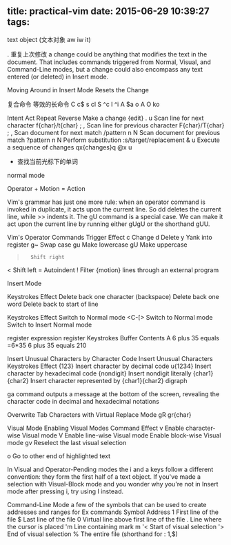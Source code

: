 title: practical-vim
date: 2015-06-29 10:39:27
tags:
---
text object (文本对象 aw iw it)

. 重复上次修改
a change could be anything that modifies the text in the document. That includes
commands triggered from Normal, Visual, and Command-Line modes, but a change could
also encompass any text entered (or deleted) in Insert mode.

Moving Around in Insert Mode Resets the Change

复合命令 等效的长命令
C        c$
s        cl
S        ^c
I        ^i
A        $a
o        A<CR>
O        ko

Intent                               Act                     Repeat   Reverse
Make a change                        {edit}                  .        u
Scan line for next character         f{char}/t{char}         ;        ,
Scan line for previous character     F{char}/T{char}         ;        ,
Scan document for next match         /pattern<CR>            n        N
Scan document for previous match     ?pattern<CR>            n        N
Perform substitution                 :s/target/replacement   &        u
Execute a sequence of changes        qx{changes}q            @x       u

* 查找当前光标下的单词

normal mode

Operator + Motion = Action

Vim's grammar has just one more rule: when an operator command is invoked in 
duplicate, it acts upon the current line. So dd deletes the current line, 
while >> indents it.  The gU command is a special case. We can make it act upon 
the current line by running either gUgU or the shorthand gUU.


Vim's Operator Commands
Trigger Effect
c       Change
d       Delete
y       Yank into register
g~      Swap case
gu      Make lowercase
gU      Make uppercase
>       Shift right
<       Shift left
=       Autoindent
!       Filter {motion} lines through an external program


Insert Mode

Keystrokes Effect
<C-h>      Delete back one character (backspace)
<C-w>      Delete back one word
<C-u>      Delete back to start of line

Keystrokes Effect
<Esc>      Switch to Normal mode
<C-[>      Switch to Normal mode
<C-o>      Switch to Insert Normal mode

register
expression register 
Keystrokes       Buffer Contents
A                6 plus 35 equals
<C-r>=6*35<CR>   6 plus 35 equals 210

Insert Unusual Characters by Character Code
Insert Unusual Characters
Keystrokes             Effect
<C-v>{123}             Insert character by decimal code
<C-v>u{1234}           Insert character by hexadecimal code
<C-v>{nondigit}        Insert nondigit literally
<C-k>{char1}{char2}    Insert character represented by {char1}{char2} digraph

ga command outputs a message at the bottom of the screen, revealing the character
code in decimal and hexadecimal notations

Overwrite Tab Characters with Virtual Replace Mode
gR
gr{char}

Visual Mode
Enabling Visual Modes
Command  Effect
v        Enable character-wise Visual mode
V        Enable line-wise Visual mode
<C-v>    Enable block-wise Visual mode
gv       Reselect the last visual selection

o        Go to other end of highlighted text


In Visual and Operator-Pending modes the i and a keys follow a different convention:
they form the first half of a text object.
If you've made a selection with Visual-Block mode and you wonder why you're not 
in Insert mode after pressing i, try using I instead.


Command-Line Mode
a few of the symbols that can be used to create addresses and ranges for Ex commands
Symbol Address
1      First line of the file
$      Last line of the file
0      Virtual line above first line of the file
.      Line where the cursor is placed
'm     Line containing mark m
'<     Start of visual selection
'>     End of visual selection
%      The entire file (shorthand for : 1,$)
